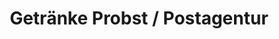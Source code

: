 ---
title: "Getränke Probst / Postagentur"
url: /westerheim/getraenke-probst-postagentur/
shop: Getränke
---